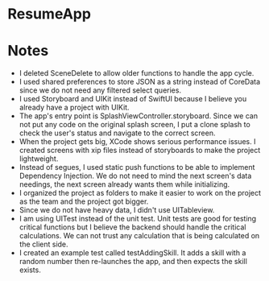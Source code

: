 # ResumeApp

# Notes
- I deleted SceneDelete to allow older functions to handle the app cycle.
- I used shared preferences to store JSON as a string instead of CoreData since we do not need any filtered select queries. 
- I used Storyboard and UIKit instead of SwiftUI because I believe you already have a project with UIKit.
- The app's entry point is SplashViewController.storyboard. Since we can not put any code on the original splash screen, I put a clone splash to check the user's status and navigate to the correct screen.
-  When the project gets big, XCode shows serious performance issues. I created screens with xip files instead of storyboards to make the project lightweight.
-  Instead of segues, I used static push functions to be able to implement Dependency Injection. We do not need to mind the next screen's data needings, the next screen already wants them while initializing.  
- I organized the project as folders to make it easier to work on the project as the team and the project got bigger.
- Since we do not have heavy data, I didn't use UITableview.
- I am using UITest instead of the unit test. Unit tests are good for testing critical functions but I believe the backend should handle the critical calculations. We can not trust any calculation that is being calculated on the client side.
- I created an example test called testAddingSkill. It adds a skill with a random number then re-launches the app, and then expects the skill exists.

